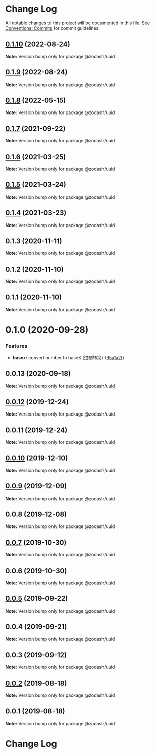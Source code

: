 # Change Log

All notable changes to this project will be documented in this file.
See [Conventional Commits](https://conventionalcommits.org) for commit guidelines.

## [0.1.10](https://github.com/zcorky/zodash/compare/@zodash/uuid@0.1.9...@zodash/uuid@0.1.10) (2022-08-24)

**Note:** Version bump only for package @zodash/uuid





## [0.1.9](https://github.com/zcorky/zodash/compare/@zodash/uuid@0.1.8...@zodash/uuid@0.1.9) (2022-08-24)

**Note:** Version bump only for package @zodash/uuid





## [0.1.8](https://github.com/zcorky/zodash/compare/@zodash/uuid@0.1.7...@zodash/uuid@0.1.8) (2022-05-15)

**Note:** Version bump only for package @zodash/uuid





## [0.1.7](https://github.com/zcorky/zodash/compare/@zodash/uuid@0.1.6...@zodash/uuid@0.1.7) (2021-09-22)

**Note:** Version bump only for package @zodash/uuid





## [0.1.6](https://github.com/zcorky/zodash/compare/@zodash/uuid@0.1.5...@zodash/uuid@0.1.6) (2021-03-25)

**Note:** Version bump only for package @zodash/uuid





## [0.1.5](https://github.com/zcorky/zodash/compare/@zodash/uuid@0.1.4...@zodash/uuid@0.1.5) (2021-03-24)

**Note:** Version bump only for package @zodash/uuid





## [0.1.4](https://github.com/zcorky/zodash/compare/@zodash/uuid@0.1.3...@zodash/uuid@0.1.4) (2021-03-23)

**Note:** Version bump only for package @zodash/uuid





## 0.1.3 (2020-11-11)

**Note:** Version bump only for package @zodash/uuid





## 0.1.2 (2020-11-10)

**Note:** Version bump only for package @zodash/uuid





## 0.1.1 (2020-11-10)

**Note:** Version bump only for package @zodash/uuid





# 0.1.0 (2020-09-28)


### Features

* **basex:** convert number to baseX (进制转换) ([95a1a2f](https://github.com/zcorky/zodash/commit/95a1a2f361d73de5caa3b8e297c1643e97e40983))





## 0.0.13 (2020-09-18)

**Note:** Version bump only for package @zodash/uuid





## [0.0.12](https://github.com/zcorky/zodash/compare/@zodash/uuid@0.0.11...@zodash/uuid@0.0.12) (2019-12-24)

**Note:** Version bump only for package @zodash/uuid





## 0.0.11 (2019-12-24)

**Note:** Version bump only for package @zodash/uuid





## [0.0.10](https://github.com/zcorky/zodash/compare/@zodash/uuid@0.0.9...@zodash/uuid@0.0.10) (2019-12-10)

**Note:** Version bump only for package @zodash/uuid





## [0.0.9](https://github.com/zcorky/zodash/compare/@zodash/uuid@0.0.8...@zodash/uuid@0.0.9) (2019-12-09)

**Note:** Version bump only for package @zodash/uuid





## 0.0.8 (2019-12-08)

**Note:** Version bump only for package @zodash/uuid





## [0.0.7](https://github.com/zcorky/zodash/compare/@zodash/uuid@0.0.6...@zodash/uuid@0.0.7) (2019-10-30)

**Note:** Version bump only for package @zodash/uuid





## 0.0.6 (2019-10-30)

**Note:** Version bump only for package @zodash/uuid





## [0.0.5](https://github.com/zcorky/zodash/compare/@zodash/uuid@0.0.4...@zodash/uuid@0.0.5) (2019-09-22)

**Note:** Version bump only for package @zodash/uuid





## 0.0.4 (2019-09-21)

**Note:** Version bump only for package @zodash/uuid





## 0.0.3 (2019-09-12)

**Note:** Version bump only for package @zodash/uuid





## [0.0.2](https://github.com/zcorky/zodash/compare/@zodash/uuid@0.0.1...@zodash/uuid@0.0.2) (2019-08-18)

**Note:** Version bump only for package @zodash/uuid





## 0.0.1 (2019-08-18)

**Note:** Version bump only for package @zodash/uuid





# Change Log
